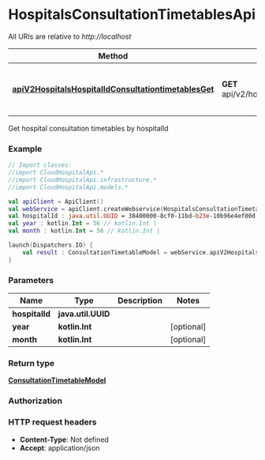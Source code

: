 # HospitalsConsultationTimetablesApi

All URIs are relative to *http://localhost*

Method | HTTP request | Description
------------- | ------------- | -------------
[**apiV2HospitalsHospitalIdConsultationtimetablesGet**](HospitalsConsultationTimetablesApi.md#apiV2HospitalsHospitalIdConsultationtimetablesGet) | **GET** api/v2/hospitals/{hospitalId}/consultationtimetables | Get hospital consultation timetables by hospitalId



Get hospital consultation timetables by hospitalId

### Example
```kotlin
// Import classes:
//import CloudHospitalApi.*
//import CloudHospitalApi.infrastructure.*
//import CloudHospitalApi.models.*

val apiClient = ApiClient()
val webService = apiClient.createWebservice(HospitalsConsultationTimetablesApi::class.java)
val hospitalId : java.util.UUID = 38400000-8cf0-11bd-b23e-10b96e4ef00d // java.util.UUID | 
val year : kotlin.Int = 56 // kotlin.Int | 
val month : kotlin.Int = 56 // kotlin.Int | 

launch(Dispatchers.IO) {
    val result : ConsultationTimetableModel = webService.apiV2HospitalsHospitalIdConsultationtimetablesGet(hospitalId, year, month)
}
```

### Parameters

Name | Type | Description  | Notes
------------- | ------------- | ------------- | -------------
 **hospitalId** | **java.util.UUID**|  |
 **year** | **kotlin.Int**|  | [optional]
 **month** | **kotlin.Int**|  | [optional]

### Return type

[**ConsultationTimetableModel**](ConsultationTimetableModel.md)

### Authorization



### HTTP request headers

 - **Content-Type**: Not defined
 - **Accept**: application/json

